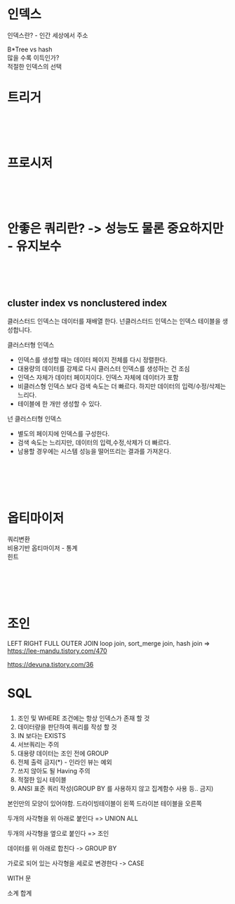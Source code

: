 

# 인덱스

 인덱스란?  - 인간 세상에서 주소

 B*Tree vs hash  
 많을 수록 이득인가?  
 적절한 인덱스의 선택
 
 
 # 트리거  
 <br/>
 <br/>
 <br/>
 
 
 
 # 프로시저  
 <br/>
 <br/>
 <br/>
 
 
 # 안좋은 쿼리란? -> 성능도 물론 중요하지만 - 유지보수  
 <br/>
 <br/>
 <br/>


 ## cluster index vs nonclustered index

 클러스터드 인덱스는 데이터를 재배열 한다.
 넌클러스터드 인덱스는 인덱스 테이블을 생성합니다.


클러스터형 인덱스
- 인덱스를 생성할 때는 데이터 페이지 전체를 다시 정렬한다.
- 대용량의 데이터를 강제로 다시 클러스터 인덱스를 생성하는 건 조심
- 인덱스 자체가 데이터 페이지이다. 인덱스 자체에 데이터가 포함
- 비클러스형 인덱스 보다 검색 속도는 더 빠르다. 하지만 데이터의 입력/수정/삭제는 느리다.
- 테이블에 한 개만 생성할 수 있다.


넌 클러스터형 인덱스
- 별도의 페이지에 인덱스를 구성한다.
- 검색 속도는 느리지만, 데이터의 입력,수정,삭제가 더 빠르다.
- 남용할 경우에는 시스템 성능을 떨어뜨리는 결과를 가져온다.

<br/>
<br/>
<br/>
<br/>


# 옵티마이저

쿼리변환  
비용기반 옵티마이저 - 통계  
힌트


<br/>
<br/>
<br/>
<br/>


# 조인
LEFT
RIGHT
FULL OUTER JOIN
loop join, sort_merge join, hash join => https://lee-mandu.tistory.com/470


https://devuna.tistory.com/36


# SQL

##
1. 조인 및 WHERE 조건에는 항상 인덱스가 존재 할 것
2. 데이터량을 판단하여 쿼리를 작성 할 것
3. IN 보다는 EXISTS
4. 서브쿼리는 주의
5. 대용량 데이터는 조인 전에 GROUP
6. 전체 출력 금지(*) - 인라인 뷰는 예외
7. 쓰지 않아도 될 Having 주의
8. 적절한 임시 테이블
9. ANSI 표준 쿼리 작성(GROUP BY 를 사용하지 않고 집계함수 사용 등.. 금지)   


본인만의 모양이 있어야함.
드라이빙테이블이 왼쪽 드라이븐 테이블을 오른쪽


두개의 사각형을 위 아래로 붙인다 => UNION ALL  

두개의 사각형을 옆으로 붙인다 =>  조인  

데이터를 위 아래로 합친다 -> GROUP BY  

가로로 되어 있는 사각형을 세로로 변경한다 -> CASE  



WITH 문

소계 합계






